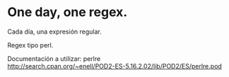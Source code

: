 # One day, one regex.

Cada día, una expresión regular.  
  
Regex tipo perl.  
  
Documentación a utilizar: perlre  
http://search.cpan.org/~enell/POD2-ES-5.16.2.02/lib/POD2/ES/perlre.pod  


